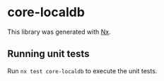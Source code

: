 # core-localdb

This library was generated with [Nx](https://nx.dev).

## Running unit tests

Run `nx test core-localdb` to execute the unit tests.
